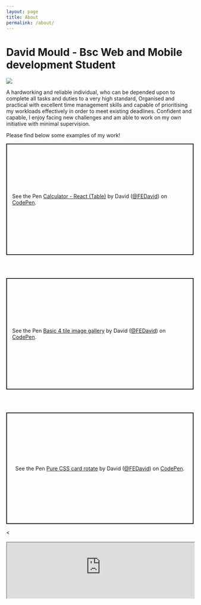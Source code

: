 ```yaml
---
layout: page
title: About
permalink: /about/
---
```

<p>
<h1>David Mould - Bsc Web and Mobile development Student</h1>
</p>

![](https://avatars.githubusercontent.com/u/91611885?v=4)

A hardworking and reliable individual, who can be depended upon to complete all tasks and duties to a very high standard, Organised and practical with excellent time management skills and capable of prioritising my workloads effectively in order to meet existing deadlines. Confident and capable, I enjoy facing new challenges and am able to work on my own initiative with minimal supervision.

Please find below some examples of my work!

<p class="codepen" data-height="300" data-default-tab="html,result" data-slug-hash="gOqbgeb" data-user="FEDavid" style="height: 300px; box-sizing: border-box; display: flex; align-items: center; justify-content: center; border: 2px solid; margin: 1em 0; padding: 1em;">
  <span>See the Pen <a href="https://codepen.io/FEDavid/pen/gOqbgeb">
  Calculator - React (Table)</a> by David (<a href="https://codepen.io/FEDavid">@FEDavid</a>)
  on <a href="https://codepen.io">CodePen</a>.</span>
</p>
<script async src="https://cpwebassets.codepen.io/assets/embed/ei.js"></script><br><br>
<p class="codepen" data-height="300" data-default-tab="html,result" data-slug-hash="BaMoJOQ" data-user="FEDavid" style="height: 300px; box-sizing: border-box; display: flex; align-items: center; justify-content: center; border: 2px solid; margin: 1em 0; padding: 1em;">
  <span>See the Pen <a href="https://codepen.io/FEDavid/pen/BaMoJOQ">
  Basic 4 tile image gallery</a> by David (<a href="https://codepen.io/FEDavid">@FEDavid</a>)
  on <a href="https://codepen.io">CodePen</a>.</span>
</p>
<script async src="https://cpwebassets.codepen.io/assets/embed/ei.js"></script><br><br>
<p class="codepen" data-height="300" data-default-tab="html,result" data-slug-hash="poGvZbE" data-user="FEDavid" style="height: 300px; box-sizing: border-box; display: flex; align-items: center; justify-content: center; border: 2px solid; margin: 1em 0; padding: 1em;">
  <span>See the Pen <a href="https://codepen.io/FEDavid/pen/poGvZbE">
  Pure CSS card rotate</a> by David (<a href="https://codepen.io/FEDavid">@FEDavid</a>)
  on <a href="https://codepen.io">CodePen</a>.</span>
</p>
<script async src="https://cpwebassets.codepen.io/assets/embed/ei.js"></script><<br><br>
<iframe style="width: 100%;" height: 300px src="https://basic-weather.onrender.com/" title="Python/Flask weather web app"></iframe><br><br>
